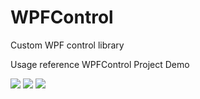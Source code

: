 # WPFControl
Custom WPF control library

Usage reference WPFControl Project Demo

[![](https://img.shields.io/badge/build-success-brightgreen.svg)](https://github.com/EmilyEdna/WPFControl)
[![](https://img.shields.io/badge/nuget-v1.0.7-blue.svg)](https://www.nuget.org/packages/XExten.WPFControls/1.0.7)
![](https://img.shields.io/badge/Download-170-brightgreen)

